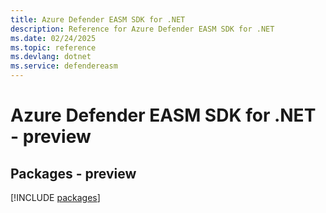 ```yaml
---
title: Azure Defender EASM SDK for .NET
description: Reference for Azure Defender EASM SDK for .NET
ms.date: 02/24/2025
ms.topic: reference
ms.devlang: dotnet
ms.service: defendereasm
---
```

# Azure Defender EASM SDK for .NET - preview
## Packages - preview
[!INCLUDE [packages](defender-easm-index.md)]